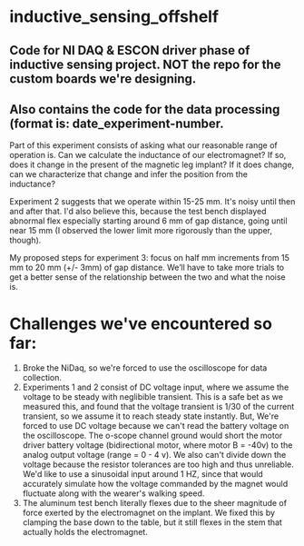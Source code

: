# inductive_sensing_offshelf
## Code for NI DAQ &amp; ESCON driver phase of inductive sensing project. NOT the repo for the custom boards we're designing.

## Also contains the code for the data processing (format is: date_experiment-number.

Part of this experiment consists of asking what our reasonable range of operation is. 
Can we calculate the inductance of our electromagnet? If so, does it change in the present of the magnetic leg implant? 
If it does change, can we characterize that change and infer the position from the inductance?

Experiment 2 suggests that we operate within 15-25 mm. 
It's noisy until then and after that. I'd also believe this, because the test bench displayed abnormal flex especially starting around 6 mm of gap distance, going until near 15 mm (I observed the lower limit more rigorously than the upper, though).

My proposed steps for experiment 3: focus on half mm increments from 15 mm to 20 mm (+/- 3mm) of gap distance. We’ll have to take more trials to get a better sense of the relationship between the two and what the noise is. 

# Challenges we've encountered so far:
1. Broke the NiDaq, so we're forced to use the oscilloscope for data collection.
2. Experiments 1 and 2 consist of DC voltage input, where we assume the voltage to be steady with neglibible transient. This is a safe bet as we measured this, and found that the voltage transient is 1/30 of the current transient, so we assume it to reach steady state instantly. But, We're forced to use DC voltage because we can't read the battery voltage on the oscilloscope. The o-scope channel ground would short the motor driver battery voltage (bidirectional motor, where motor B = -40v) to the analog output voltage (range = 0 - 4 v). We also can't divide down the voltage because the resistor tolerances are too high and thus unreliable. We'd like to use a sinusoidal input around 1 HZ, since that would accurately simulate how the voltage commanded by the magnet would fluctuate along with the wearer's walking speed. 
3. The aluminum test bench literally flexes due to the sheer magnitude of force exerted by the electromagnet on the implant. We fixed this by clamping the base down to the table, but it still flexes in the stem that actually holds the electromagnet. 
